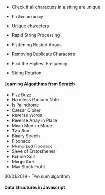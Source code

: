 - Check if all characters in a string are unique
- Flatten an array


- Unique characters
- Rapid String Processing
- Flattening Nested Arrays
- Removing Duplicate Characters
- Find the Highest Frequency
- String Rotation





#### Learning Algorithms from Scratch

- Fizz Buzz
- Harmless Ransom Note
- Is Palindrome
- Caesar Cipher
- Reverse Words
- Reverse Array in Place
- Mean Median Mode
- Two Sum
- Binary Search
- Fibonacci
- Memoized Fibonacci
- Sieve of Eratosthenes
- Bubble Sort
- Merge Sort
- Max Stock Profit



30/01/2019 - Two sum algorithm


#### Data Structures in Javascript

